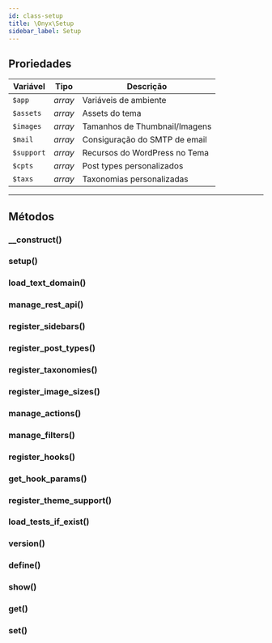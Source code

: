 ```yaml
---
id: class-setup
title: \Onyx\Setup
sidebar_label: Setup
---
```


## Proriedades

| Variável   | Tipo    | Descrição                     |
|------------|---------|-------------------------------|
| `$app`     | *array* | Variáveis de ambiente         |
| `$assets`  | *array* | Assets do tema                |
| `$images`  | *array* | Tamanhos de Thumbnail/Imagens |
| `$mail`    | *array* | Consiguração do SMTP de email |
| `$support` | *array* | Recursos do WordPress no Tema |
| `$cpts`    | *array* | Post types personalizados     |
| `$taxs`    | *array* | Taxonomias personalizadas     |

---
 
 ## Métodos

 ### __construct()
 ### setup()
 ### load_text_domain()
 ### manage_rest_api()
 ### register_sidebars()
 ### register_post_types()
 ### register_taxonomies()
 ### register_image_sizes()
 ### manage_actions()
 ### manage_filters()
 ### register_hooks()
 ### get_hook_params()
 ### register_theme_support()
 ### load_tests_if_exist()
 ### version()
 ### define()
 ### show()
 ### get()
 ### set()
